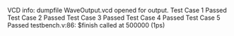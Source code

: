 VCD info: dumpfile WaveOutput.vcd opened for output.
Test Case 1 Passed
Test Case 2 Passed
Test Case 3 Passed
Test Case 4 Passed
Test Case 5 Passed
testbench.v:86: $finish called at 500000 (1ps)